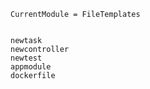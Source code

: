 ```@meta
CurrentModule = FileTemplates
```

```@contents
```

```@docs
newtask
newcontroller
newtest
appmodule
dockerfile
```
